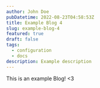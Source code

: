 ```yaml
---
author: John Doe
pubDatetime: 2022-08-23T04:58:53Z
title: Example Blog 4
slug: example-blog-4
featured: true
draft: false
tags:
  - configuration
  - docs
description: Example description
---
```


This is an example Blog! <3
